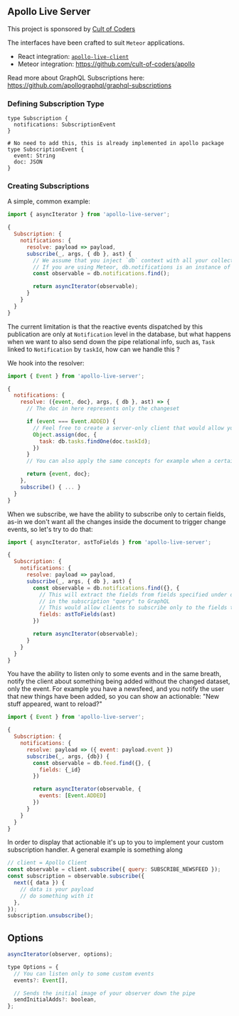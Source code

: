## Apollo Live Server

This project is sponsored by [Cult of Coders](https://www.cultofcoders.com)

The interfaces have been crafted to suit `Meteor` applications.

- React integration: [`apollo-live-client`](https://github.com/cult-of-coders/apollo-live-client)
- Meteor integration: https://github.com/cult-of-coders/apollo

Read more about GraphQL Subscriptions here: https://github.com/apollographql/graphql-subscriptions

### Defining Subscription Type

```gql
type Subscription {
  notifications: SubscriptionEvent
}

# No need to add this, this is already implemented in apollo package
type SubscriptionEvent {
  event: String
  doc: JSON
}
```

### Creating Subscriptions

A simple, common example:

```js
import { asyncIterator } from 'apollo-live-server';

{
  Subscription: {
    notifications: {
      resolve: payload => payload,
      subscribe(_, args, { db }, ast) {
        // We assume that you inject `db` context with all your collections
        // If you are using Meteor, db.notifications is an instance of Mongo.Collection
        const observable = db.notifications.find();

        return asyncIterator(observable);
      }
    }
  }
}
```

The current limitation is that the reactive events dispatched by this publication are only at `Notification` level
in the database, but what happens when we want to also send down the pipe relational info, such as, `Task` linked to `Notification` by `taskId`, how can we handle this ?

We hook into the resolver:

```js
import { Event } from 'apollo-live-server';

{
  notifications: {
    resolve: ({event, doc}, args, { db }, ast) => {
      // The doc in here represents only the changeset

      if (event === Event.ADDED) {
        // Feel free to create a server-only client that would allow you to do an actual GraphQL request
        Object.assign(doc, {
          task: db.tasks.findOne(doc.taskId);
        })
      }
      // You can also apply the same concepts for example when a certain relation is changing.

      return {event, doc};
    },
    subscribe() { ... }
  }
}
```

When we subscribe, we have the ability to subscribe only to certain fields, as-in we don't want all the changes inside the document to trigger change events, so let's try to do that:

```js
import { asyncIterator, astToFields } from 'apollo-live-server';

{
  Subscription: {
    notifications: {
      resolve: payload => payload,
      subscribe(_, args, { db }, ast) {
        const observable = db.notifications.find({}, {
          // This will extract the fields from fields specified under doc
          // in the subscription "query" to GraphQL
          // This would allow clients to subscribe only to the fields they want
          fields: astToFields(ast)
        })

        return asyncIterator(observable);
      }
    }
  }
}
```

You have the ability to listen only to some events and in the same breath, notify the client about something being added without the changed dataset, only the event. For example you have a newsfeed, and you notify the user that new things have been added, so you can show an actionable: "New stuff appeared, want to reload?"

```js
import { Event } from 'apollo-live-server';

{
  Subscription: {
    notifications: {
      resolve: payload => ({ event: payload.event })
      subscribe(_, args, {db}) {
        const observable = db.feed.find({}, {
          fields: {_id}
        })

        return asyncIterator(observable, {
          events: [Event.ADDED]
        })
      }
    }
  }
}
```

In order to display that actionable it's up to you to implement your custom subscription handler. A general example is something along

```js
// client = Apollo Client
const observable = client.subscribe({ query: SUBSCRIBE_NEWSFEED });
const subscription = observable.subscribe({
  next({ data }) {
    // data is your payload
    // do something with it
  },
});
subscription.unsubscribe();
```

## Options

```js
asyncIterator(observer, options);
```

```js
type Options = {
  // You can listen only to some custom events
  events?: Event[],

  // Sends the initial image of your observer down the pipe
  sendInitialAdds?: boolean,
};
```
